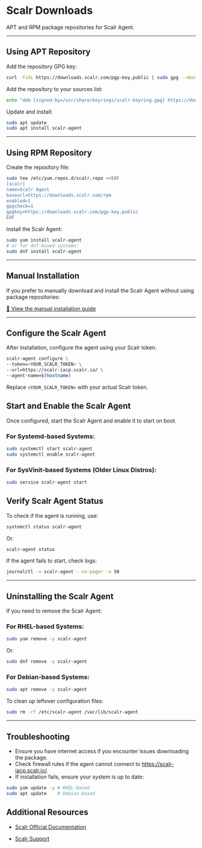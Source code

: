 # Scalr Downloads

APT and RPM package repositories for Scalr Agent.

---

## Using APT Repository

Add the repository GPG key:

```bash
curl -fsSL https://downloads.scalr.com/pgp-key.public | sudo gpg --dearmor -o /usr/share/keyrings/scalr-keyring.gpg
```

Add the repository to your sources list:

```bash
echo "deb [signed-by=/usr/share/keyrings/scalr-keyring.gpg] https://downloads.scalr.com/apt stable main" | sudo tee /etc/apt/sources.list.d/scalr.list
```

Update and install:

```bash
sudo apt update
sudo apt install scalr-agent
```

---

## Using RPM Repository

Create the repository file:

```bash
sudo tee /etc/yum.repos.d/scalr.repo <<EOF
[scalr]
name=Scalr Agent
baseurl=https://downloads.scalr.com/rpm
enabled=1
gpgcheck=1
gpgkey=https://downloads.scalr.com/pgp-key.public
EOF
```

Install the Scalr Agent:

```bash
sudo yum install scalr-agent
# or for dnf-based systems:
sudo dnf install scalr-agent
```

---

## Manual Installation

If you prefer to manually download and install the Scalr Agent without using package repositories:

[📄 View the manual installation guide](MANUAL_INSTALL.md)

---

## Configure the Scalr Agent
After installation, configure the agent using your Scalr token.

```bash
scalr-agent configure \
--token=<YOUR_SCALR_TOKEN> \
--url=https://scalr-iacp.scalr.io/ \
--agent-name=$(hostname)
```
Replace `<YOUR_SCALR_TOKEN>` with your actual Scalr token.

## Start and Enable the Scalr Agent
Once configured, start the Scalr Agent and enable it to start on boot.

### For Systemd-based Systems:

```bash
sudo systemctl start scalr-agent
sudo systemctl enable scalr-agent
```

### For SysVinit-based Systems (Older Linux Distros):

```bash
sudo service scalr-agent start
```

## Verify Scalr Agent Status
To check if the agent is running, use:

```bash
systemctl status scalr-agent
```
Or:
```bash
scalr-agent status
```
If the agent fails to start, check logs:
```bash
journalctl -u scalr-agent --no-pager -n 50
```

---

## Uninstalling the Scalr Agent
If you need to remove the Scalr Agent:

### For RHEL-based Systems:

```bash
sudo yum remove -y scalr-agent
```
Or:

```bash
sudo dnf remove -y scalr-agent
```

### For Debian-based Systems:

```bash
sudo apt remove -y scalr-agent
```

To clean up leftover configuration files:

```bash
sudo rm -rf /etc/scalr-agent /var/lib/scalr-agent
```

---

## Troubleshooting
* Ensure you have internet access if you encounter issues downloading the package.
* Check firewall rules if the agent cannot connect to https://scalr-iacp.scalr.io/.
* If installation fails, ensure your system is up to date:

```bash
sudo yum update -y # RHEL-based
sudo apt update    # Debian-based
```

## Additional Resources
* [Scalr Official Documentation](https://docs.scalr.io/docs/introduction)

* [Scalr Support](https://www.scalr.com/help-center)